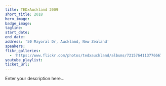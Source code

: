 ```yaml
---
title: TEDxAuckland 2009
short_title: 2018
hero_image:
badge_image:
tagline:
start_date:
end_date:
address: '50 Mayoral Dr, Auckland, New Zealand'
speakers:
flikr_galleries:
  - 'https://www.flickr.com/photos/tedxauckland/albums/72157641137766674'
youtube_playlist:
ticket_url:
---
```


Enter your description here…